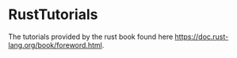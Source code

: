 # RustTutorials

The tutorials provided by the rust book found here https://doc.rust-lang.org/book/foreword.html.
